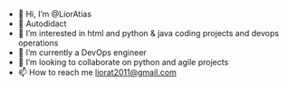- 👋 Hi, I’m @LiorAtias
- 🦉 Autodidact
- 👀 I’m interested in html and python & java coding projects and devops operations
- 🌱 I’m currently a DevOps engineer
- 💞️ I’m looking to collaborate on python and agile projects
- 📫 How to reach me liorat2011@gmail.com

<!---
LiorAtias/LiorAtias is a ✨ special ✨ repository because its `README.md` (this file) appears on your GitHub profile.
You can click the Preview link to take a look at your changes.
--->
